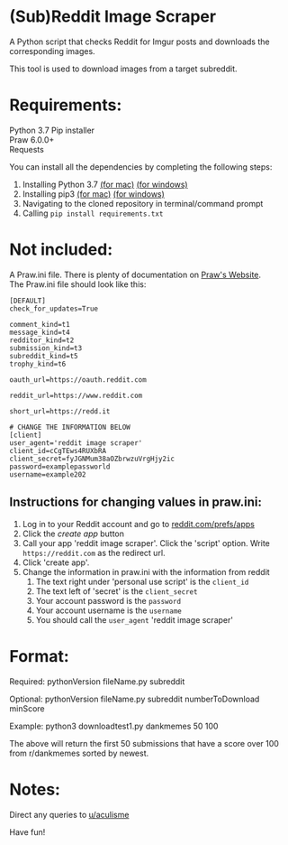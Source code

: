 (Sub)Reddit Image Scraper
=====================================

A Python script that checks Reddit for Imgur posts and downloads the corresponding images.

This tool is used to download images from a target subreddit.  

# Requirements:
Python 3.7
Pip installer  
Praw 6.0.0+  
Requests  

You can install all the dependencies by completing the following steps:
1. Installing Python 3.7 [(for mac)](https://www.python.org/downloads/mac-osx/) [(for windows)](https://medium.com/@itylergarrett.tag/how-to-install-python-3-7-on-windows-10-pc-the-non-developer-version-b063e1913b39) 
2. Installing pip3 [(for mac)](https://stackoverflow.com/questions/17271319/how-do-i-install-pip-on-macos-or-os-x) [(for windows)](https://stackoverflow.com/questions/4750806/how-do-i-install-pip-on-windows)
3. Navigating to the cloned repository in terminal/command prompt
4. Calling `pip install requirements.txt`

# Not included:
A Praw.ini file. There is plenty of documentation on [Praw's Website](https://praw.readthedocs.io).  
The Praw.ini file should look like this:  
```
[DEFAULT]
check_for_updates=True

comment_kind=t1
message_kind=t4
redditor_kind=t2
submission_kind=t3
subreddit_kind=t5
trophy_kind=t6

oauth_url=https://oauth.reddit.com

reddit_url=https://www.reddit.com

short_url=https://redd.it

# CHANGE THE INFORMATION BELOW
[client]
user_agent='reddit image scraper'
client_id=cCgTEws4RUXbRA
client_secret=fyJGNMum38aOZbrwzuVrgHjy2ic
password=examplepassworld
username=example202
```  
## Instructions for changing values in praw.ini:  ##  
1. Log in to your Reddit account and go to [reddit.com/prefs/apps](https://reddit.com/prefs/apps)
2. Click the _create app_ button
3. Call your app 'reddit image scraper'. Click the 'script' option. Write `https://reddit.com` as the redirect url.
4. Click 'create app'.
5. Change the information in praw.ini with the information from reddit
    1. The text right under 'personal use script' is the `client_id`
    2. The text left of 'secret' is the `client_secret`
    3. Your account password is the `password`
    4. Your account username is the `username`
    5. You should call the `user_agent` 'reddit image scraper'


# Format:
Required: pythonVersion fileName.py subreddit  

Optional: pythonVersion fileName.py subreddit numberToDownload minScore  

Example: python3 downloadtest1.py dankmemes 50 100  

The above will return the first 50 submissions that have a score over 100 from r/dankmemes sorted by newest.  

# Notes:

Direct any queries to [u/aculisme](https://reddit.com/u/aculisme)  

Have fun!